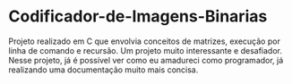 # Codificador-de-Imagens-Binarias
Projeto realizado em C que envolvia conceitos de matrizes, execução por linha de comando e recursão. Um projeto muito interessante e desafiador. Nesse projeto, já é possível ver como eu amadureci como programador, já realizando uma documentação muito mais concisa.
